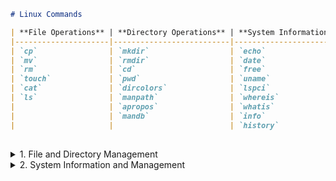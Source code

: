 
```markdown
# Linux Commands

| **File Operations** | **Directory Operations** | **System Information** | **Process Management** | **Network Management** | **Text Processing** | **Package Management** | **Disk Operations** | **Security Tools**   |
|---------------------|--------------------------|------------------------|------------------------|------------------------|----------------------|------------------------|---------------------|-----------------------|
| `cp`                | `mkdir`                  | `echo`                 | `ps`                   | `ifconfig`             | `grep`               | `apt-get`              | `fdisk`             | `aircrack-ng`         |
| `mv`                | `rmdir`                  | `date`                 | `kill`                 | `netstat`              | `sort`               | `nano`                 | `testdisk`          | `wesside-ng`          |
| `rm`                | `cd`                     | `free`                 | `top`                  | `curl`                 | `sed`                | `man`                  | `df`                | `dnsenum`             |
| `touch`             | `pwd`                    | `uname`                |                        | `wget`                 | `awk`                |                        | `du`                | `dnsmap`              |
| `cat`               | `dircolors`              | `lspci`                |                        | `lsof`                 | `more`               |                        | `lsblk`             | `dmitry`              |
| `ls`                | `manpath`                | `whereis`              |                        |                        | `less`               |                        | `mount`             | `chmod`              |
|                     | `apropos`                | `whatis`               |                        |                        |                      |                        | `umount`            | `chown`               |
|                     | `mandb`                  | `info`                 |                        |                        |                      |                        | `blkid`             | `whoami`              |
|                     |                          | `history`              |                        |                        |                      |                        | `ls`                | `ss`                  |

   ```
##

<details>
  <summary> 1. File and Directory Management</summary>

1. **`echo`**: Display a line of text.
   ```sh
   echo "Hello, World!"
   ```
2. **`mv`**: Move or rename files.
   ```sh
   mv oldfile.txt newfile.txt
   ```
3. **`cp`**: Copy files and directories.
   ```sh
   cp source.txt destination.txt
   ```
4. **`mkdir`**: Create directories.
   ```sh
   mkdir new_directory
   ```
5. **`rmdir`**: Remove empty directories.
   ```sh
   rmdir old_directory
   ```
6. **`clear`**: Clear the terminal screen.
   ```sh
   clear
   ```
7. **`cal` and `ncal`**: Display a calendar.
   ```sh
   cal    # Display current month's calendar
   ncal   # Display calendar in an alternative layout
   ```
8. **`pwd`**: Print the current working directory.
   ```sh
   pwd
   ```
9. **`date`**: Display or set the system date and time.
   ```sh
   date
   ```
10. **`free`**: Display memory usage.
    ```sh
    free -h   # Display memory usage in human-readable format
    ```
11. **`du`**: Estimate file space usage.
    ```sh
    du -h    # Display disk usage in human-readable format
    ```
12. **`df`**: Report file system disk space usage.
    ```sh
    df -h    # Display disk space usage in human-readable format
    ```
13. **`cat`**: Concatenate and display files.
    ```sh
    cat file.txt
    ```
14. **`ls`**: List directory contents.
    ```sh
    ls -l    # List in long format
    ```
15. **`rm`**: Remove files or directories.
    ```sh
    rm file.txt
    ```
16. **`lspci`**: List all PCI devices.
    ```sh
    lspci
    ```
17. **`head`**: Output the first part of files.
    ```sh
    head file.txt
    ```
18. **`tail`**: Output the last part of files.
    ```sh
    tail file.txt
    ```
19. **`chmod`**: Change file modes or Access Control Lists.
    ```sh
    chmod 755 file.txt
    ```
20. **`chown`**: Change file owner and group.
    ```sh
    chown user:group file.txt
    ```

</details>

<details>
  <summary>2. System Information and Management</summary>

1. **`whereis`**: Locate the binary, source, and manual page files for a command.
    ```sh
    whereis ls
    ```
2. **`whatis`** and **`info`**: Display one-line manual page descriptions and detailed command information.
    ```sh
    whatis ls
    info ls
    ```
3. **`cd`**: Change the current directory.
    ```sh
    cd /path/to/directory
    ```
4. **`more`**: View file contents one screen at a time.
    ```sh
    more file.txt
    ```
5. **`less`**: View file contents with backward movement.
    ```sh
    less file.txt
    ```
6. **`dircolors`**: Set up color definitions for `ls`.
    ```sh
    dircolors
    ```
7. **`manpath`**: Determine search path for manual pages.
    ```sh
    manpath
    ```
8. **`apropos`**: Search the manual page names and descriptions.
    ```sh
    apropos keyword
    ```
9. **`mandb`**: Create or update the manual page index caches.
    ```sh
    mandb
    ```
10. **`history`**: Show the command history.
    ```sh
    history
    ```
11. **`sort`**: Sort lines of text files.
    ```sh
    sort file.txt
    ```
12. **`fdisk`**: Manipulate disk partition table.
    ```sh
    fdisk -l   # List disk partitions
    ```
13. **`locate`**: Find files by name.
    ```sh
    locate filename
    ```
14. **`find`**: Search for files in a directory hierarchy.
    ```sh
    find /path -name filename
    ```
15. **`ifconfig`**: Configure network interfaces.
    ```sh
    ifconfig
    ```
16. **`apt-get`**: Package handling utility.
    ```sh
    sudo apt-get update    # Update package lists
    ```
17. **`nano`**: Text editor in the terminal.
    ```sh
    nano file.txt
    ```
18. **`man`**: Display the manual page for a command.
    ```sh
    man ls
    ```
19. **`aircrack-ng`**: Network security tool.
    ```sh
    aircrack-ng file.cap
    ```
20. **`wesside-ng`**: Automate WEP key recovery.
    ```sh
    wesside-ng -i wlan0
    ```
21. **`testdisk`**: Data recovery tool.
    ```sh
    testdisk
    ```
22. **`touch`**: Change file timestamps or create empty files.
    ```sh
    touch newfile.txt
    ```
23. **`head`**: Output the first part of files.
    ```sh
    head file.txt
    ```
24. **`tail`**: Output the last part of files.
    ```sh
    tail file.txt
    ```
25. **`grep`**: Print lines matching a pattern.
    ```sh
    grep "pattern" file.txt
    ```
26. **`chmod`**: Change file modes or Access Control Lists.
    ```sh
    chmod 755 file.txt
    ```
27. **`chown`**: Change file owner and group.
    ```sh
    chown user:group file.txt
    ```
28. **`ps`**: Report a snapshot of current processes.
    ```sh
    ps aux
    ```
29. **`kill`**: Send a signal to a process.
    ```sh
    kill 1234    # Kill process with PID 1234
    ```
30. **`uname`**: Print system information.
    ```sh
    uname -a
    ```
31. **`top`**: Display real-time system information, including active processes.
    ```sh
    top
    ```
32. **`wget`**: Non-interactive network downloader.
    ```sh
    wget http://example.com/file
    ```
33. **`curl`**: Transfer data from or to a server.
    ```sh
    curl http://example.com
    ```
34. **`sed`**: Stream editor for filtering and transforming text.
    ```sh
    sed 's/old/new/g' file.txt


    ```
35. **`awk`**: Pattern scanning and processing language.
    ```sh
    awk '{print $1}' file.txt
    ```
36. **`netstat`**: Network statistics.
    ```sh
    netstat -tuln
    ```
37. **`lsof`**: List open files.
    ```sh
    lsof
    ```
38. **`blkid`**: Locate/print block device attributes.
    ```sh
    blkid
    ```
39. **`mount`**: Mount a filesystem.
    ```sh
    mount /dev/sdX /mnt
    ```
40. **`umount`**: Unmount a filesystem.
    ```sh
    umount /mnt
    ```

</details>

#
